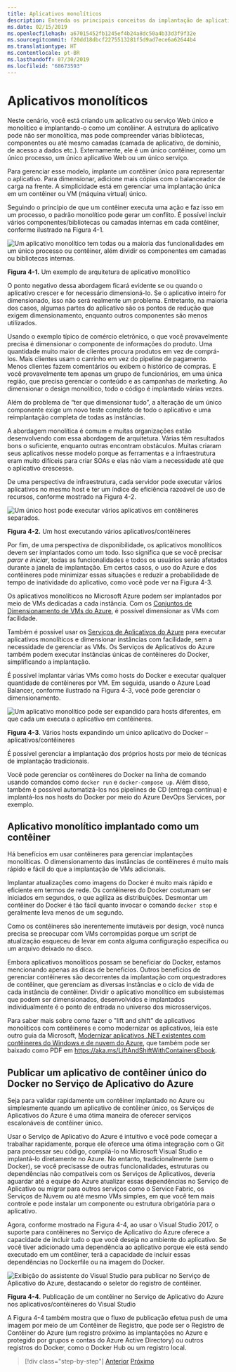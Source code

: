 ```yaml
---
title: Aplicativos monolíticos
description: Entenda os principais conceitos da implantação de aplicativos monolíticos em contêineres.
ms.date: 02/15/2019
ms.openlocfilehash: a67015452fb1245ef4b24a8dc50a4b33d3f9f32e
ms.sourcegitcommit: f20dd18dbcf2275513281f5d9ad7ece6a62644b4
ms.translationtype: HT
ms.contentlocale: pt-BR
ms.lasthandoff: 07/30/2019
ms.locfileid: "68673593"
---
```

# <a name="monolithic-applications"></a>Aplicativos monolíticos

Neste cenário, você está criando um aplicativo ou serviço Web único e monolítico e implantando-o como um contêiner. A estrutura do aplicativo pode não ser monolítica, mas pode compreender várias bibliotecas, componentes ou até mesmo camadas (camada de aplicativo, de domínio, de acesso a dados etc.). Externamente, ele é um único contêiner, como um único processo, um único aplicativo Web ou um único serviço.

Para gerenciar esse modelo, implante um contêiner único para representar o aplicativo. Para dimensionar, adicione mais cópias com o balanceador de carga na frente. A simplicidade está em gerenciar uma implantação única em um contêiner ou VM (máquina virtual) único.

Seguindo o princípio de que um contêiner executa uma ação e faz isso em um processo, o padrão monolítico pode gerar um conflito. É possível incluir vários componentes/bibliotecas ou camadas internas em cada contêiner, conforme ilustrado na Figura 4-1.

![Um aplicativo monolítico tem todas ou a maioria das funcionalidades em um único processo ou contêiner, além dividir os componentes em camadas ou bibliotecas internas.](./media/image1.png)

**Figura 4-1.** Um exemplo de arquitetura de aplicativo monolítico

O ponto negativo dessa abordagem ficará evidente se ou quando o aplicativo crescer e for necessário dimensioná-lo. Se o aplicativo inteiro for dimensionado, isso não será realmente um problema. Entretanto, na maioria dos casos, algumas partes do aplicativo são os pontos de redução que exigem dimensionamento, enquanto outros componentes são menos utilizados.

Usando o exemplo típico de comércio eletrônico, o que você provavelmente precisa é dimensionar o componente de informações do produto. Uma quantidade muito maior de clientes procura produtos em vez de comprá-los. Mais clientes usam o carrinho em vez do pipeline de pagamento. Menos clientes fazem comentários ou exibem o histórico de compras. E você provavelmente tem apenas um grupo de funcionários, em uma única região, que precisa gerenciar o conteúdo e as campanhas de marketing. Ao dimensionar o design monolítico, todo o código é implantado várias vezes.

Além do problema de “ter que dimensionar tudo”, a alteração de um único componente exige um novo teste completo de todo o aplicativo e uma reimplantação completa de todas as instâncias.

A abordagem monolítica é comum e muitas organizações estão desenvolvendo com essa abordagem de arquitetura. Várias têm resultados bons o suficiente, enquanto outras encontram obstáculos. Muitas criaram seus aplicativos nesse modelo porque as ferramentas e a infraestrutura eram muito difíceis para criar SOAs e elas não viam a necessidade até que o aplicativo crescesse.

De uma perspectiva de infraestrutura, cada servidor pode executar vários aplicativos no mesmo host e ter um índice de eficiência razoável de uso de recursos, conforme mostrado na Figura 4-2.

![Um único host pode executar vários aplicativos em contêineres separados.](./media/image2.png)

**Figura 4-2.** Um host executando vários aplicativos/contêineres

Por fim, de uma perspectiva de disponibilidade, os aplicativos monolíticos devem ser implantados como um todo. Isso significa que se você precisar *parar e iniciar*, todas as funcionalidades e todos os usuários serão afetados durante a janela de implantação. Em certos casos, o uso do Azure e dos contêineres pode minimizar essas situações e reduzir a probabilidade de tempo de inatividade do aplicativo, como você pode ver na Figura 4-3.

Os aplicativos monolíticos no Microsoft Azure podem ser implantados por meio de VMs dedicadas a cada instância. Com os [Conjuntos de Dimensionamento de VMs do Azure](https://docs.microsoft.com/azure/virtual-machine-scale-sets/), é possível dimensionar as VMs com facilidade.

Também é possível usar os [Serviços de Aplicativos do Azure](https://azure.microsoft.com/services/app-service/) para executar aplicativos monolíticos e dimensionar instâncias com facilidade, sem a necessidade de gerenciar as VMs. Os Serviços de Aplicativos do Azure também podem executar instâncias únicas de contêineres do Docker, simplificando a implantação.

É possível implantar várias VMs como hosts do Docker e executar qualquer quantidade de contêineres por VM. Em seguida, usando o Azure Load Balancer, conforme ilustrado na Figura 4-3, você pode gerenciar o dimensionamento.

![Um aplicativo monolítico pode ser expandido para hosts diferentes, em que cada um executa o aplicativo em contêineres.](./media/image3.png)

**Figura 4-3**. Vários hosts expandindo um único aplicativo do Docker – aplicativos/contêineres

É possível gerenciar a implantação dos próprios hosts por meio de técnicas de implantação tradicionais.

Você pode gerenciar os contêineres do Docker na linha de comando usando comandos como `docker run` e `docker-compose up`. Além disso, também é possível automatizá-los nos pipelines de CD (entrega contínua) e implantá-los nos hosts do Docker por meio do Azure DevOps Services, por exemplo.

## <a name="monolithic-application-deployed-as-a-container"></a>Aplicativo monolítico implantado como um contêiner

Há benefícios em usar contêineres para gerenciar implantações monolíticas. O dimensionamento das instâncias de contêineres é muito mais rápido e fácil do que a implantação de VMs adicionais.

Implantar atualizações como imagens do Docker é muito mais rápido e eficiente em termos de rede. Os contêineres do Docker costumam ser iniciados em segundos, o que agiliza as distribuições. Desmontar um contêiner do Docker é tão fácil quanto invocar o comando `docker stop` e geralmente leva menos de um segundo.

Como os contêineres são inerentemente imutáveis por design, você nunca precisa se preocupar com VMs corrompidas porque um script de atualização esqueceu de levar em conta alguma configuração específica ou um arquivo deixado no disco.

Embora aplicativos monolíticos possam se beneficiar do Docker, estamos mencionando apenas as dicas de benefícios. Outros benefícios de gerenciar contêineres são decorrentes da implantação com orquestradores de contêiner, que gerenciam as diversas instâncias e o ciclo de vida de cada instância de contêiner. Dividir o aplicativo monolítico em subsistemas que podem ser dimensionados, desenvolvidos e implantados individualmente é o ponto de entrada no universo dos microsserviços.

Para saber mais sobre como fazer o "lift and shift" de aplicativos monolíticos com contêineres e como modernizar os aplicativos, leia este outro guia da Microsoft, [Modernizar aplicativos .NET existentes com contêineres do Windows e de nuvem do Azure](../../modernize-with-azure-containers/index.md), que também pode ser baixado como PDF em <https://aka.ms/LiftAndShiftWithContainersEbook>.

## <a name="publish-a-single-docker-container-app-to-azure-app-service"></a>Publicar um aplicativo de contêiner único do Docker no Serviço de Aplicativo do Azure

Seja para validar rapidamente um contêiner implantado no Azure ou simplesmente quando um aplicativo de contêiner único, os Serviços de Aplicativos do Azure é uma ótima maneira de oferecer serviços escalonáveis de contêiner único.

Usar o Serviço de Aplicativo do Azure é intuitivo e você pode começar a trabalhar rapidamente, porque ele oferece uma ótima integração com o Git para processar seu código, compilá-lo no Microsoft Visual Studio e implantá-lo diretamente no Azure. No entanto, tradicionalmente (sem o Docker), se você precisasse de outras funcionalidades, estruturas ou dependências não compatíveis com os Serviços de Aplicativos, deveria aguardar até a equipe do Azure atualizar essas dependências no Serviço de Aplicativo ou migrar para outros serviços como o Service Fabric, os Serviços de Nuvem ou até mesmo VMs simples, em que você tem mais controle e pode instalar um componente ou estrutura obrigatória para o aplicativo.

Agora, conforme mostrado na Figura 4-4, ao usar o Visual Studio 2017, o suporte para contêineres no Serviço de Aplicativo do Azure oferece a capacidade de incluir tudo o que você deseja no ambiente do aplicativo. Se você tiver adicionado uma dependência ao aplicativo porque ele está sendo executado em um contêiner, terá a capacidade de incluir essas dependências no Dockerfile ou na imagem do Docker.

![Exibição do assistente do Visual Studio para publicar no Serviço de Aplicativo do Azure, destacando o seletor do registro de contêiner.](./media/image4.png)

**Figura 4-4**. Publicação de um contêiner no Serviço de Aplicativo do Azure nos aplicativos/contêineres do Visual Studio

A Figura 4-4 também mostra que o fluxo de publicação efetua push de uma imagem por meio de um Contêiner de Registro, que pode ser o Registro de Contêiner do Azure (um registro próximo às implantações no Azure e protegido por grupos e contas do Azure Active Directory) ou outros registros do Docker, como o Docker Hub ou um registro local.

>[!div class="step-by-step"]
>[Anterior](common-container-design-principles.md)
>[Próximo](state-and-data-in-docker-applications.md)
